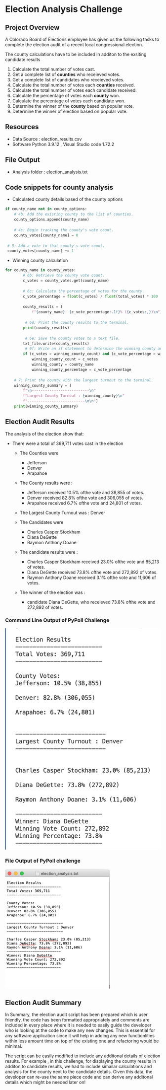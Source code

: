 # Election Analysis Challenge 

## Project Overview 
 A Colorado Board of Elections employee has given us the following tasks to complete the election audit of a recent local congressional election.

The county calculations have to be included in additon to the exsiting candidate results
 1. Calculate the total number of votes cast.
 2. Get a complete list of **counties** who receieved votes.
 3. Get a complete list of candidates who receieved votes.
 4. Calculate the total number of votes each **counties** received.
 5. Calculate the total number of votes each candidate received.
 6. Calculate the percentage of votes each **county** won.
 7. Calculate the percentage of votes each candidate won.
 8. Determine the winner of the **county** based on popular vote.
 9. Determine the winner of election based on popular vote.

 ## Resources 
 - Data Source : election_results.csv
 - Software Python 3.9.12 , Visual Studio code 1.72.2

## File Output
 - Analysis folder : election_analysis.txt

## Code snippets for county analysis 
- Calculated county details based of the county options

```python
if county_name not in county_options:
    # 4b: Add the existing county to the list of counties.
    county_options.append(county_name)

    # 4c: Begin tracking the county's vote count.
    county_votes[county_name] = 0

 # 5: Add a vote to that county's vote count.
 county_votes[county_name] += 1
```
- Winning county calculation
```python
for county_name in county_votes:
        # 6b: Retrieve the county vote count.
        c_votes = county_votes.get(county_name)

        # 6c: Calculate the percentage of votes for the county.
        c_vote_percentage = float(c_votes) / float(total_votes) * 100
        
        county_results = (
            f"{county_name}: {c_vote_percentage:.1f}% ({c_votes:,})\n")

         # 6d: Print the county results to the terminal.
        print(county_results)

         # 6e: Save the county votes to a text file.
        txt_file.write(county_results)
         # 6f: Write an if statement to determine the winning county and get its vote count.
        if (c_votes > winning_county_count) and (c_vote_percentage > winning_county_percentage):
            winning_county_count = c_votes
            winning_county = county_name
            winning_county_percentage = c_vote_percentage

    # 7: Print the county with the largest turnout to the terminal.
    winning_county_summary = (
        f"\n--------------------------\n"
        f"Largest County Turnout : {winning_county}\n"
        f"--------------------------\n\n")
    print(winning_county_summary)
```

 ## Election Audit Results 
 The analysis of the election show that:

- There were a total of 369,711 votes cast in the election

    - The Counties were
        - Jefferson
        - Denver
        - Arapahoe

    - The County results were :
        - Jefferson received 10.5% ofthe vote and 38,855 of votes.
        - Denver received 82.8% ofthe vote and 306,055 of votes.
        - Arapahoe received 6.7% ofthe vote and 24,801 of votes.

    - The Largest County Turnout was :
            Denver

    - The Candidates were
        - Charles Casper Stockham 
        - Diana DeGette
        - Raymon Anthony Doane

    - The candidate results were :
        - Charles Casper Stockham received 23.0% ofthe vote and 85,213 of votes.
        - Diana DeGette received 73.8% ofthe vote and 272,892 of votes.
        - Raymon Anthony Doane received 3.1% ofthe vote and 11,606 of votes.
    
    - The winner of the election was :
        - candidate Diana DeGette, who receieved 73.8% ofthe vote and 272,892 of votes.

### Command Line Output of PyPoll Challenge
![img](https://github.com/hsurisetti/ElectionAnalysis_Challenge/blob/main/CommandLinePyPollResults.png)

### File Output of PyPoll challenge
![img](https://github.com/hsurisetti/ElectionAnalysis_Challenge/blob/main/FileOutputPyPollResults.png)

## Election Audit Summary

  In Summary, the election audit script has been prepared which is user friendly, the code has been formatted appropriately and comments are included in every place where it is needed to easily guide the developer who is looking at the code to make any new changes. This is essential for any software application since it will help in adding any new functionlities within less amount time on top of the existing one and refactoring would be minimal.  
        
  The script can be easily modified to include any additonal details of election results.
For example , in this challenge, for displaying the county results in additon to candidate results, we had to include simailar calculations and analysis for the county next to the candidate details. 
  Given this data, the developer can re-use the same piece code and can derive any additonal details which might be needed later on!
